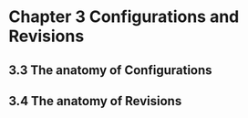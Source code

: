 # Chapter 3 Configurations and Revisions
## 3.3 The anatomy of Configurations

## 3.4 The anatomy of Revisions